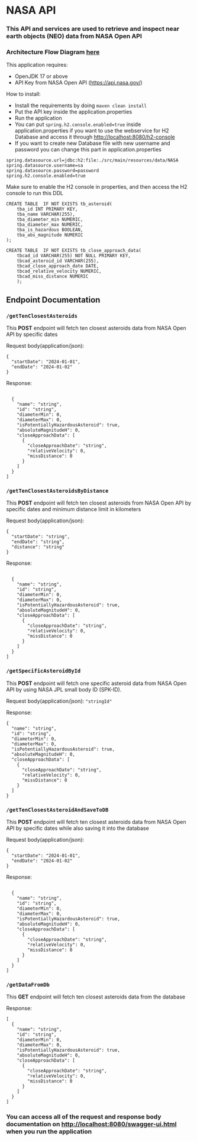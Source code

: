 # NASA API

### This API and services are  used to retrieve and inspect near earth objects (NEO) data from NASA Open API
### Architecture Flow Diagram [here](https://app.diagrams.net/?src=about#G1jgInox3ippqSc9rPNuRaWUjG7zunofdo)
This application requires:
- OpenJDK 17 or above
- API Key from  NASA Open API (https://api.nasa.gov/)


How to install:

- Install the requirements by doing `maven clean install`
- Put the API key inside the application.properties
- Run the application
- You can put `spring.h2.console.enabled=true` inside application.properties if you want to use the webservice for H2 Database and access it through [http://localhost:8080/h2-console](http://localhost:8080/h2-console)
- If you want to create new Database file with new username and password you can change this part in application.properties
```
spring.datasource.url=jdbc:h2:file:./src/main/resources/data/NASA
spring.datasource.username=sa
spring.datasource.password=password
spring.h2.console.enabled=true 
```
Make sure to enable the H2 console in properties, and then access the H2 console to run this DDL
```
CREATE TABLE  IF NOT EXISTS tb_asteroid(
    tba_id INT PRIMARY KEY,
    tba_name VARCHAR(255),
    tba_diameter_min NUMERIC,
    tba_diameter_max NUMERIC,
    tba_is_hazardous BOOLEAN,
    tba_abs_magnitude NUMERIC
);

CREATE TABLE  IF NOT EXISTS tb_close_approach_data(
    tbcad_id VARCHAR(255) NOT NULL PRIMARY KEY,
    tbcad_asteroid_id VARCHAR(255),
    tbcad_close_approach_date DATE,
    tbcad_relative_velocity NUMERIC,
    tbcad_miss_distance NUMERIC
    );
```

## Endpoint Documentation

### `/getTenClosestAsteroids`
This **POST** endpoint will fetch ten closest asteroids data from NASA Open API by specific dates

Request body(application/json):
```
{
  "startDate": "2024-01-01",
  "endDate": "2024-01-02"
}
```
Response:
```

  {
    "name": "string",
    "id": "string",
    "diameterMin": 0,
    "diameterMax": 0,
    "isPotentiallyHazardousAsteroid": true,
    "absoluteMagnitudeH": 0,
    "closeApproachData": [
      {
        "closeApproachDate": "string",
        "relativeVelocity": 0,
        "missDistance": 0
      }
    ]
  }
]
```

### `/getTenClosestAsteroidsByDistance`
This **POST** endpoint will fetch ten closest asteroids from NASA Open API by specific dates and minimum distance limit in kilometers

Request body(application/json):
```
{
  "startDate": "string",
  "endDate": "string",
  "distance": "string"
}
```
Response:
```

  {
    "name": "string",
    "id": "string",
    "diameterMin": 0,
    "diameterMax": 0,
    "isPotentiallyHazardousAsteroid": true,
    "absoluteMagnitudeH": 0,
    "closeApproachData": [
      {
        "closeApproachDate": "string",
        "relativeVelocity": 0,
        "missDistance": 0
      }
    ]
  }
]
```
### `/getSpecificAsteroidById`
This **POST** endpoint will fetch one specific asteroid data from NASA Open API by using NASA JPL small body ID (SPK-ID).

Request body(application/json): `"stringId"`

Response: 
```
{
  "name": "string",
  "id": "string",
  "diameterMin": 0,
  "diameterMax": 0,
  "isPotentiallyHazardousAsteroid": true,
  "absoluteMagnitudeH": 0,
  "closeApproachData": [
    {
      "closeApproachDate": "string",
      "relativeVelocity": 0,
      "missDistance": 0
    }
  ]
}
```
### `/getTenClosestAsteroidAndSaveToDB`
This **POST** endpoint will fetch ten closest asteroids data from NASA Open API by specific dates while also saving it into the database

Request body(application/json):
```
{
  "startDate": "2024-01-01",
  "endDate": "2024-01-02"
}
```
Response:
```

  {
    "name": "string",
    "id": "string",
    "diameterMin": 0,
    "diameterMax": 0,
    "isPotentiallyHazardousAsteroid": true,
    "absoluteMagnitudeH": 0,
    "closeApproachData": [
      {
        "closeApproachDate": "string",
        "relativeVelocity": 0,
        "missDistance": 0
      }
    ]
  }
]
```
### `/getDataFromDb`
This **GET** endpoint will fetch ten closest asteroids data from the database

Response:
```
[
  {
    "name": "string",
    "id": "string",
    "diameterMin": 0,
    "diameterMax": 0,
    "isPotentiallyHazardousAsteroid": true,
    "absoluteMagnitudeH": 0,
    "closeApproachData": [
      {
        "closeApproachDate": "string",
        "relativeVelocity": 0,
        "missDistance": 0
      }
    ]
  }
]
```
### You can access all of the request and response body documentation on [http://localhost:8080/swagger-ui.html](http://localhost:8080/swagger-ui.html) when you run the application
